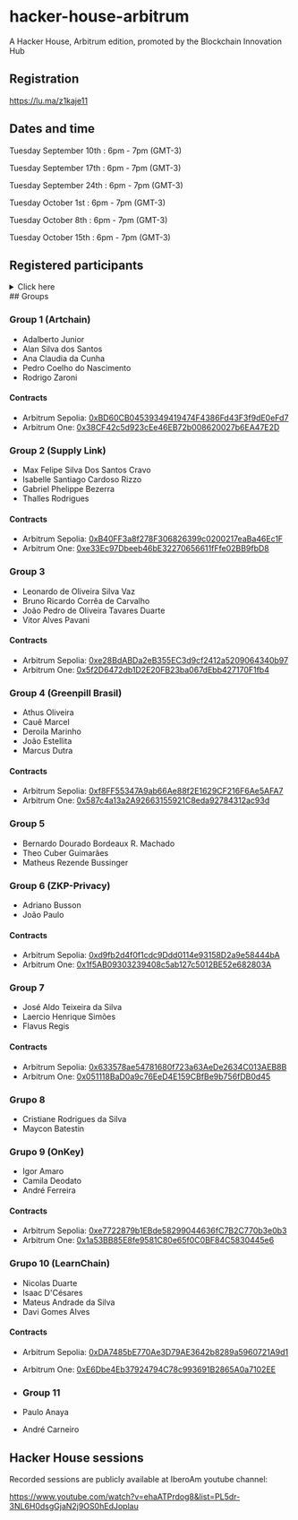 # hacker-house-arbitrum
A Hacker House, Arbitrum edition, promoted by the Blockchain Innovation Hub

## Registration

https://lu.ma/z1kaje11

## ​Dates and time

​Tuesday September 10th : 6pm - 7pm (GMT-3)

​Tuesday September 17th : 6pm - 7pm (GMT-3)

​Tuesday September 24th : 6pm - 7pm (GMT-3)

​Tuesday October 1st : 6pm - 7pm (GMT-3)

​Tuesday October 8th : 6pm - 7pm (GMT-3)

​Tuesday October 15th : 6pm - 7pm (GMT-3)

## Registered participants

<details>
  <summary>Click here</summary>


| Name | Country of residence | City of residence |University or Company | Project type |
| --- | --- | --- | --- | --- |
| Afo | United States | San Diego | Greenpill Dev Guild | Other
Jose Aldo Teixeira da Silva |  Brasil | Correntes | Prefeitura Municipal das Correntes-PE | Other
DAVI GOMES ALVES | Brasil | Rio de Janeiro | UFRJ | Privacy-preserving dApp
Andre | Brasil | Rio de Janeiro | Univercidade Federal Fluminense | Other
AnaCunha | Brasil | RJ | Museu.xyz | Real World Assets (RWA)
Arthur | Brazil | Niterói  | Universidade Federal Fluminense | Other
Athus Oliveira | Brazil | Rio de Janeiro | ReRe | Other
Benjamin da Gama Bauer | Brasil | Jacobina | ICP Hub Brasil | DeFi
Bruno Ricardo Corrêa de Carvalho | Brazil | Rio de Janeiro | Universidade Federal do Rio de Janeiro | Privacy-preserving dApp
Adriano Busson | Brasil | Niterói | Universidade Federal Flumminense - UFF | Other
Carlos Israel Jimenez Jimenez | Ecuador | Guayaquil | ESPOL | Privacy-preserving dApp
Coi | Brasil | Rio Claro | Greenpill Devguild | Other
João Estellita | Brasil | Nova Friburgo | ReRe | Other
Cristiane Rodrigues da Silva | Brasil | São Paulo | NTT | Healthcare
André Carneiro | Brazil | São Paulo | OpenSenses | DeFi
Deroila | Brasil | São Paulo  | Greenpill Brasil  | Other
Bernardo Dourado | Brazil | RIO DE JANEIRO | UFRJ - Universidade Federal do Rio de Janeiro | Other
Fernanda Oliveira  | Brazil | Rio de Janeiro | UFRJ | Real World Assets (RWA)
Flavus Pereira Regis | brasil | salvador | cryptorastas | Other
Gabriel Ramalho Braga  | Brazil | Niterói | Universidade Federal Fluminense - UFF | Other
Gabriel Bezerra  | Brasil | Seropédica  | UFRRJ  | Other
Gabriel Rodrigues da Silva | Brazil | Duque de Caxias | Rio de Janeiro Federal University - UFRJ | Other
Gustavo Pesanha | Brazil | Rio de Janeiro | Federal University of Rio de Janeiro | DeSci
Henrique de Medeiros Simões Rocha | Brazil | Seropédica  | Universidade Federal Rural do Rio de Janeiro  | Other
Heron Lancellot | Brazil | Niteroi, Rj | Blockful | Other
ian lee | mexico  | Mexico City | giveth | Other
Igor Amaro | Brasil | Rio de Janeiro | Onkey | Other
Isaac D'Césares | Brazil | Rio de Janeiro | Universidade Federal do Rio de Janeiro | DeSci
Jairo Cunha | Brasil | Mato Grosso | IFMT | Other
João Paulo Brito Gonçalves | Brasil | Cachoeiro de Itapemirim | Ifes | Healthcare
Juliana Fasuolo | Brazil | Rio de Janeiro  | Pinax | Other
Juliana Fernandes | Brazil | Rio de Janeiro | UFRJ | Other
Julia Nascimento Terto | Brasil | Nova Iguaçu | Universidade Federal Rural do Rio de Janeiro  | Privacy-preserving dApp
Adalberto junior | Brasil  | Nova Iguaçu  | Its Cripto | Other
João Pedro de Oliveira Tavares Duarte | Brasil | Rio de Janeiro | Universidade Federal do Rio de Janeiro | Other
Keith Fabre Macedo | Brasil | Rio de Janeiro | UFRJ | DeSci
Klayvem Guimarães | Brasil | São Paulo | ETEC | Privacy-preserving dApp
Laercio Simoes | Brasil | Vila Velha | HPC Brasil | Healthcare
Mateus Andrade da Silva | Brazil | Rio de Janeiro | UFRJ | DeSci
Matheus Felinto | Brazil | Rio de janeiro | UFRJ | Other
Matheus Moura | Brazil | Rio de Janeiro | IBEU | Privacy-preserving dApp
Matheus Rezende Bussinger | Brasil  | Rio de Janeiro  | UFRJ - Universidade Federal do Rio de Janeiro  | Other
Max Felipe Silva Dos Santos Cravo | Brasil | Seropédica | Universidade Federal Rural do Rio de Janeiro | Other
Maycon Cypriano Batestin | Brazil | Sao Paulo | IBM | Healthcare
Camila Deodato | Brasil | Rio de Janeiro  | OnKey | Other
Michel | Brasil | Niterói  | Universidade Federal Fluminense | DeFi
Natasha Costa da Fonseca | Brazil | Rio de Janeiro | Federal University of Rio de Janeiro | DeSci
Nicolas Duarte | Brasil | Rio de Janeiro | Universidade Federal Rural do Rio de Janeiro | DeSci
Nilo | Brasil | Rio de Janeiro  | Its Cripto Educacional | Other
Paulo Anaya | Brasil | São Paulo | Open Senses | DeFi
Pedro Coelho do Nascimento | Brazil | São Bernardo do Campo | Fatec São Caetano do Sul | Other
Pedro D Andrea Rosalba | Brazil | Rio de Janeiro | Impa tech | Other
Rafael Figueiredo | Brazil | Rio de Janeiro  | Coppe/Ufrj | Other
abundance rere | earth | all | none | Other
Isabelle Santiago Cardoso Rizzo | Brazil | Seropédica | Universidade Federal Rural do Rio de Janeiro (UFRRJ) | Other
Zaroni | Brazil | Rio de Janeiro | Z-Technologies | Real World Assets (RWA)
Sherman | Brazil | Fortaleza | TJCE | Other
alansilva | Brasil | Salvador | smart-elo | DeSci
ZER8🧠 | Romania | Timisoara | UPT and Arbitrum DAO | Other
theo Cuber Guimarães | Brasil  | Rio de Janeiro  | Universidade Federal do Rio de Janeiro | DeSci
Thalles Rodrigues | Brazil | Rio de Janeiro | Universidade Federal Rural do Rio de Janeiro | Other
Leonardo Vaz | Brazil | Rio de Janeiro | UFRJ | DeFi
Vicente Hahn de Lima Gongora | Brasil | Londrina | Mok Beats  | Other
Victor Prado Siqueira | Brazil | Rio de Janeiro | Federal University of Rio de Janeiro | DeSci
Vitor Alves Pavani | Brazil | Rio de Janeiro | UFRJ | DeFi
Yashina Gomes Maciel  | Brasil | Natal | Estácio de Sá | Privacy-preserving dApp
</details>
## Groups

### Group 1 (Artchain)
* Adalberto Junior
* Alan Silva dos Santos
* Ana Claudia da Cunha
* Pedro Coelho do Nascimento
* Rodrigo Zaroni
#### Contracts
* Arbitrum Sepolia: [0xBD60CB04539349419474F4386Fd43F3f9dE0eFd7](https://sepolia.arbiscan.io/address/0xBD60CB04539349419474F4386Fd43F3f9dE0eFd7)
* Arbitrum One: [0x38CF42c5d923cEe46EB72b008620027b6EA47E2D](https://arbiscan.io/address/0x38CF42c5d923cEe46EB72b008620027b6EA47E2D)

### Group 2 (Supply Link)
* Max Felipe Silva Dos Santos Cravo
* Isabelle Santiago Cardoso Rizzo
* Gabriel Phelippe Bezerra
* Thalles Rodrigues
#### Contracts
* Arbitrum Sepolia: [0xB40FF3a8f278F306826399c0200217eaBa46Ec1F](https://sepolia.arbiscan.io/address/0xB40FF3a8f278F306826399c0200217eaBa46Ec1F)
* Arbitrum One: [0xe33Ec97Dbeeb46bE32270656611fFfe02BB9fbD8](https://arbiscan.io/address/0xe33Ec97Dbeeb46bE32270656611fFfe02BB9fbD8)

### Group 3
* Leonardo de Oliveira Silva Vaz
* Bruno Ricardo Corrêa de Carvalho
* João Pedro de Oliveira Tavares Duarte
* Vitor Alves Pavani
#### Contracts
* Arbitrum Sepolia: [0xe28BdABDa2eB355EC3d9cf2412a5209064340b97](https://sepolia.arbiscan.io/address/0xe28BdABDa2eB355EC3d9cf2412a5209064340b97)
* Arbitrum One: [0x5f2D6472db1D2E20FB23ba067dEbb427170F1fb4](https://arbiscan.io/address/0x5f2D6472db1D2E20FB23ba067dEbb427170F1fb4)

### Group 4 (Greenpill Brasil)
* Athus Oliveira
* Cauê Marcel
* Deroila Marinho
* João Estellita
* Marcus Dutra
#### Contracts
* Arbitrum Sepolia: [0xf8FF55347A9ab66Ae88f2E1629CF216F6Ae5AFA7](https://sepolia.arbiscan.io/address/0xf8FF55347A9ab66Ae88f2E1629CF216F6Ae5AFA7)
* Arbitrum One: [0x587c4a13a2A92663155921C8eda92784312ac93d](https://arbiscan.io/address/0x587c4a13a2A92663155921C8eda92784312ac93d)

### Group 5
* Bernardo Dourado Bordeaux R. Machado
* Theo Cuber Guimarães
* Matheus Rezende Bussinger

### Group 6 (ZKP-Privacy)
* Adriano Busson
* João Paulo
#### Contracts
* Arbitrum Sepolia: [0xd9fb2d4f0f1cdc9Ddd0114e93158D2a9e58444bA](https://sepolia.arbiscan.io/address/0xd9fb2d4f0f1cdc9Ddd0114e93158D2a9e58444bA)
* Arbitrum One: [0x1f5AB09303239408c5ab127c5012BE52e682803A](https://arbiscan.io/address/0x1f5AB09303239408c5ab127c5012BE52e682803A)

### Group 7
* José Aldo Teixeira da Silva
* Laercio Henrique Simões
* Flavus Regis
#### Contracts
* Arbitrum Sepolia: [0x633578ae54781680f723a63AeDe2634C013AEB8B](https://sepolia.arbiscan.io/address/0x633578ae54781680f723a63AeDe2634C013AEB8B)
* Arbitrum One: [0x051118BaD0a9c76EeD4E159CBfBe9b756fDB0d45](https://arbiscan.io/address/0x051118BaD0a9c76EeD4E159CBfBe9b756fDB0d45)

### Grupo 8
* Cristiane Rodrigues da Silva 
* Maycon Batestin 

### Grupo 9 (OnKey)
* Igor Amaro
* Camila Deodato
* André Ferreira
#### Contracts
* Arbitrum Sepolia: [0xe7722879b1EBde58299044636fC7B2C770b3e0b3](https://sepolia.arbiscan.io/address/0xe7722879b1EBde58299044636fC7B2C770b3e0b3)
* Arbitrum One: [0x1a53BB85E8fe9581C80e65f0C0BF84C5830445e6](https://arbiscan.io/address/0x1a53BB85E8fe9581C80e65f0C0BF84C5830445e6)

### Grupo 10 (LearnChain)
* Nicolas Duarte
* Isaac D'Césares
* Mateus Andrade da Silva
* Davi Gomes Alves
#### Contracts
* Arbitrum Sepolia: [0xDA7485bE770Ae3D79AE3642b8289a5960721A9d1](https://sepolia.arbiscan.io/address/0xDA7485bE770Ae3D79AE3642b8289a5960721A9d1)
* Arbitrum One: [0xE6Dbe4Eb37924794C78c993691B2865A0a7102EE](https://arbiscan.io/address/0xE6Dbe4Eb37924794C78c993691B2865A0a7102EE)

* ### Group 11
* Paulo Anaya
* André Carneiro

## Hacker House sessions

Recorded sessions are publicly available at IberoAm youtube channel:

https://www.youtube.com/watch?v=ehaATPrdog8&list=PL5dr-3NL6H0dsgGjaN2j9OS0hEdJoplau
